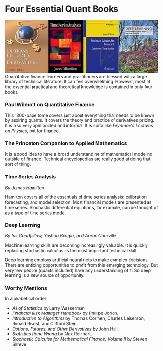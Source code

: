 # Four Essential Quant Books

![](../static/img/fourbooks.png) Quantitative finance learners and
practitioners are blessed with a large library of technical literature.
It can feel overwhelming. However, most of the essential practical and
theoretical knowledge is contained in only four books.

### Paul Wilmott on Quantitative Finance

This 1300-page tome covers just about everything that needs to be known
by aspiring quants. It covers the theory and practice of derivatives
pricing. It is also very opinionated and informal. It is sorta like
*Feynman's Lectures on Physics*, but for finance.

### The Princeton Companion to Applied Mathematics

It is a good idea to have a broad understanding of mathematical modeling
outside of finance. Technical encyclopedias are really good at doing
that sort of thing.

### Time Series Analysis

*By James Hamilton*

Hamilton covers all of the essentials of time series analysis:
calibration, forecasting, and model selection. Most financial models are
presented as time series. Stochastic differential equations, for
example, can be thought of as a type of time series model.

### Deep Learning

*By Ian Goodfellow, Yoshua Bengio, and Aaron Courville*

Machine learning skills are becoming increasingly valuable. It is
quickly replacing stochastic calculus as the most important technical
skill.

Deep learning employs artificial neural nets to make complex decisions.
There are enticing opportunities to profit from this emerging
technology. But very few people (quants included) have any understanding
of it. So deep learning is a new source of opportunity.

### Worthy Mentions

In alphabetical order:

- *All of Statistics* by Larry Wasserman
- *Financial Risk Manager Handbook* by Phillipe Jorion.
- *Introduction to Algorithms* by Thomas Cormen, Charles Leiserson,
  Ronald Rivest, and Clifford Stein.
- *Options, Futures, and Other Derivatives* by John Hull.
- *Statistics Done Wrong* by Alex Reinhart.
- *Stochastic Calculus for Mathematical Finance, Volume II* by
  Steven Shreve.

